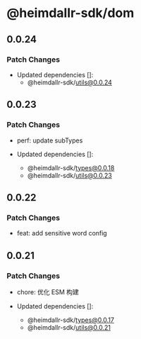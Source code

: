 # @heimdallr-sdk/dom

## 0.0.24

### Patch Changes

- Updated dependencies []:
  - @heimdallr-sdk/utils@0.0.24

## 0.0.23

### Patch Changes

- perf: update subTypes

- Updated dependencies []:
  - @heimdallr-sdk/types@0.0.18
  - @heimdallr-sdk/utils@0.0.23

## 0.0.22

### Patch Changes

- feat: add sensitive word config

## 0.0.21

### Patch Changes

- chore: 优化 ESM 构建

- Updated dependencies []:
  - @heimdallr-sdk/types@0.0.17
  - @heimdallr-sdk/utils@0.0.21

